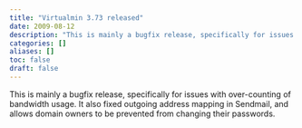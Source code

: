 ```yaml
---
title: "Virtualmin 3.73 released"
date: 2009-08-12
description: "This is mainly a bugfix release, specifically for issues with over-counting of bandwidth usage...."
categories: []
aliases: []
toc: false
draft: false
---
```

This is mainly a bugfix release, specifically for issues with over-counting of bandwidth usage. It also fixed outgoing address mapping in Sendmail, and allows domain owners to be prevented from changing their passwords.
